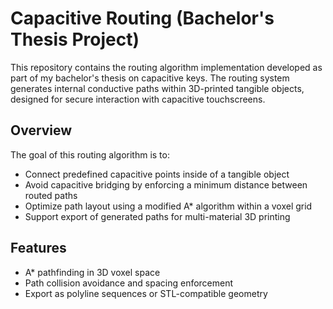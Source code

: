 # Capacitive Routing (Bachelor's Thesis Project)

This repository contains the routing algorithm implementation developed as part of my bachelor's thesis on capacitive keys. The routing system generates internal conductive paths within 3D-printed tangible objects, designed for secure interaction with capacitive touchscreens.

## Overview

The goal of this routing algorithm is to:
- Connect predefined capacitive points inside of a tangible object
- Avoid capacitive bridging by enforcing a minimum distance between routed paths
- Optimize path layout using a modified A* algorithm within a voxel grid
- Support export of generated paths for multi-material 3D printing

## Features

- A* pathfinding in 3D voxel space
- Path collision avoidance and spacing enforcement
- Export as polyline sequences or STL-compatible geometry



